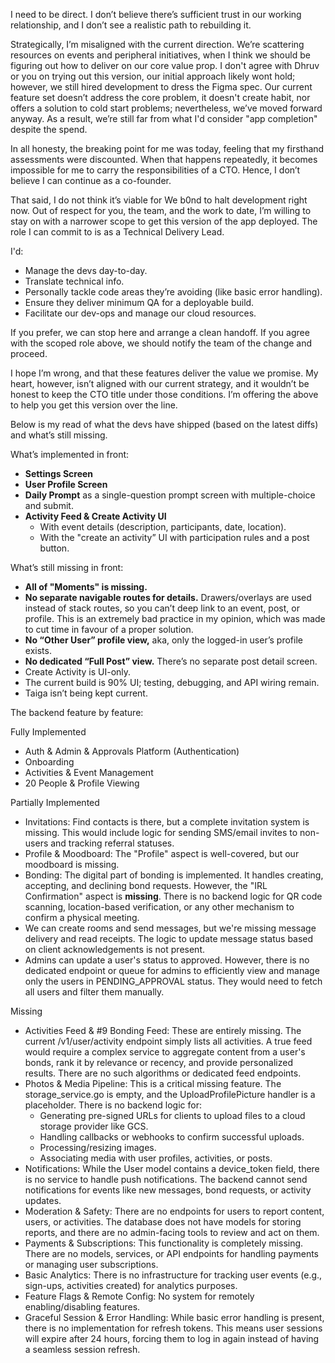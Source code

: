 I need to be direct. I don’t believe there’s sufficient trust in our working relationship, and I don’t see a realistic path to rebuilding it.

Strategically, I’m misaligned with the current direction. We’re scattering resources on events and peripheral initiatives, when I think we should be figuring out how to deliver on our core value prop. I don't agree with Dhruv or you on trying out this version, our initial approach likely wont hold; however, we still hired development to dress the Figma spec. Our current feature set doesn’t address the core problem, it doesn't create habit, nor offers a solution to cold start problems; nevertheless, we’ve moved forward anyway. As a result, we’re still far from what I'd consider "app completion" despite the spend.

In all honesty, the breaking point for me was today, feeling that my firsthand assessments were discounted. When that happens repeatedly, it becomes impossible for me to carry the responsibilities of a CTO. Hence, I don’t believe I can continue as a co-founder. 

That said, I do not think it’s viable for We b0nd to halt development right now. Out of respect for you, the team, and the work to date, I’m willing to stay on with a narrower scope to get this version of the app deployed. The role I can commit to is as a Technical Delivery Lead.

I'd:
- Manage the devs day-to-day.
- Translate technical info.
- Personally tackle code areas they’re avoiding (like basic error handling).
- Ensure they deliver minimum QA for a deployable build.
- Facilitate our dev-ops and manage our cloud resources.

If you prefer, we can stop here and arrange a clean handoff. If you agree with the scoped role above, we should notify the team of the change and proceed.

I hope I’m wrong, and that these features deliver the value we promise. My heart, however, isn’t aligned with our current strategy, and it wouldn’t be honest to keep the CTO title under those conditions. I’m offering the above to help you get this version over the line.

Below is my read of what the devs have shipped (based on the latest diffs) and what’s still missing.

What’s implemented in front:
- **Settings Screen**
- **User Profile Screen** 
- **Daily Prompt** as a single-question prompt screen with multiple-choice and submit.
- **Activity Feed & Create Activity UI**
    - With event details (description, participants, date, location).
    - With the "create an activity” UI with participation rules and a post button.

What’s still missing in front:
- **All of "Moments" is missing.**
- **No separate navigable routes for details.**  Drawers/overlays are used instead of stack routes, so you can’t deep link to an event, post, or profile. This is an extremely bad practice in my opinion, which was made to cut time in favour of a proper solution.
- **No “Other User” profile view,** aka, only the logged-in user’s profile exists.
- **No dedicated “Full Post” view.** There’s no separate post detail screen.
- Create Activity is UI-only.
- The current build is 90% UI; testing, debugging, and API wiring remain.
- Taiga isn’t being kept current. 

The backend feature by feature:

Fully Implemented
- Auth & Admin & Approvals Platform (Authentication)
- Onboarding
- Activities & Event Management
- 20 People & Profile Viewing
    
Partially Implemented
- Invitations: Find contacts is there, but a complete invitation system is missing. This would include logic for sending SMS/email invites to non-users and tracking referral statuses.
- Profile & Moodboard: The "Profile" aspect is well-covered, but our moodboard is missing.
- Bonding: The digital part of bonding is implemented. It handles creating, accepting, and declining bond requests. However, the "IRL Confirmation" aspect is **missing**. There is no backend logic for QR code scanning, location-based verification, or any other mechanism to confirm a physical meeting.
- We can create rooms and send messages, but we're missing message delivery and read receipts. The logic to update message status based on client acknowledgements is not present.
- Admins can update a user's status to approved. However, there is no dedicated endpoint or queue for admins to efficiently view and manage only the users in PENDING_APPROVAL status. They would need to fetch all users and filter them manually.

Missing
- Activities Feed & #9 Bonding Feed: These are entirely missing. The current /v1/user/activity endpoint simply lists all activities. A true feed would require a complex service to aggregate content from a user's bonds, rank it by relevance or recency, and provide personalized results. There are no such algorithms or dedicated feed endpoints.
- Photos & Media Pipeline: This is a critical missing feature. The storage_service.go is empty, and the UploadProfilePicture handler is a placeholder. There is no backend logic for:
    - Generating pre-signed URLs for clients to upload files to a cloud storage provider like GCS.
    - Handling callbacks or webhooks to confirm successful uploads.
    - Processing/resizing images.
    - Associating media with user profiles, activities, or posts.
- Notifications: While the User model contains a device_token field, there is no service to handle push notifications. The backend cannot send notifications for events like new messages, bond requests, or activity updates.
- Moderation & Safety: There are no endpoints for users to report content, users, or activities. The database does not have models for storing reports, and there are no admin-facing tools to review and act on them.
- Payments & Subscriptions: This functionality is completely missing. There are no models, services, or API endpoints for handling payments or managing user subscriptions.
- Basic Analytics: There is no infrastructure for tracking user events (e.g., sign-ups, activities created) for analytics purposes.
- Feature Flags & Remote Config: No system for remotely enabling/disabling features.
- Graceful Session & Error Handling: While basic error handling is present, there is no implementation for refresh tokens. This means user sessions will expire after 24 hours, forcing them to log in again instead of having a seamless session refresh.